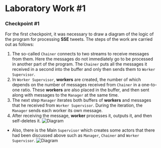 # Laboratory Work #1
### Checkpoint #1
For the first checkpoint, it was necessary to draw a diagram of the logic of the program for processing **SSE** tweets.
The steps of the work are carried out as follows:
1. The so-called `Chainer` connects to two streams
to receive messages from them.  Here the messages
do not immediately go to be processed in another
part of the program. The `Chainer` puts all the messages
it received in a second into the buffer and only then sends
them to `Worker Supervisor`.
2. In `Worker Supervisor`, **workers** are created, the number of
which depends on the number of messages received from `Chainer` in a one-to-one
ratio. These **workers** are also placed in the buffer, and 
then sent along with messages to the `Manager` at the same time.
3. The next step `Manager` iterates both buffers of **workers** and
messages that he received from `Worker Supervisor`.  During
the iteration, the `Manager` sends each worker its own message.
4. After receiving the message, **worker** processes it, outputs it, and then self-deletes it.
![Diagram](https://i.ibb.co/WtwHkNy/Check.png) 

* Also, there is the Main `Supervisor` which creates
some actors that there had been discussed above such as
`Manager`, `Chainer` and `Worker Supervisor`.
![Diagram](https://i.ibb.co/3Nctxp7/MainSup.png)